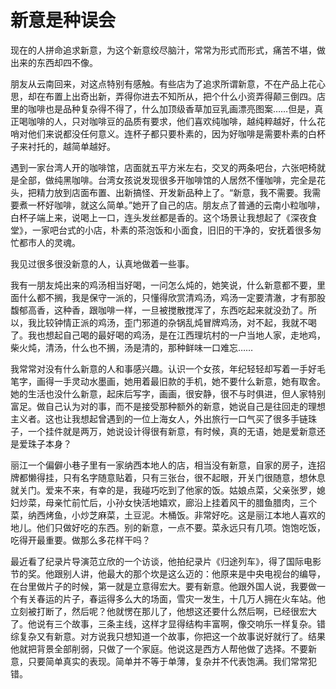 # 新意是种误会

现在的人拼命追求新意，为这个新意绞尽脑汁，常常为形式而形式，痛苦不堪，做出来的东西却四不像。 

朋友从云南回来，对这点特别有感触。有些店为了追求所谓新意，不在产品上花心思，却在布置上出奇出新，弄得你进去不知所从，把个什么小资弄得颠三倒四。店里的咖啡也是品种复杂得不得了，什么加顶级香草加豆乳画漂亮图案……但是，真正喝咖啡的人，只对咖啡豆的品质有要求，他们喜欢纯咖啡，越纯粹越好，什么花哨对他们来说都没任何意义。连杯子都只要朴素的，因为好咖啡是需要朴素的白杯子来衬托的，越简单越好。 

遇到一家台湾人开的咖啡馆，店面就五平方米左右，交叉的两条吧台，六张吧椅就是全部，做纯黑咖啡。台湾女孩说发现很多开咖啡馆的人居然不懂咖啡，完全是花头，把精力放到店面布置、出新搞怪、开发新品种上了。“新意，我不需要。我需要煮一杯好咖啡，就这么简单。”她开了自己的店。朋友点了普通的云南小粒咖啡，白杯子端上来，说喝上一口，连头发丝都是香的。这个场景让我想起了《深夜食堂》，一家吧台式的小店，朴素的茶泡饭和小面食，旧旧的干净的，安抚着很多匆忙都市人的灵魂。 

我见过很多很没新意的人，认真地做着一些事。 

我有一朋友炖出来的鸡汤相当好喝，一问怎么炖的，她笑说，什么新意都不要，里面什么都不搁，我是保守一派的，只懂得欣赏清鸡汤，鸡汤一定要清澈，才有那股馥郁高香，这种香，跟咖啡一样，一旦被搅散搅浑了，东西吃起来就没劲了。所以，我比较钟情正派的鸡汤，歪门邪道的杂锅乱炖冒牌鸡汤，对不起，我就不喝了。我也想起自己喝的最好喝的鸡汤，是在江西理坑村的一户当地人家，走地鸡，柴火炖，清汤，什么也不搁，汤是清的，那种鲜味一口难忘…… 

我常常对没有什么新意的人和事感兴趣。认识一个女孩，年纪轻轻却写着一手好毛笔字，画得一手灵动水墨画，她用着最旧款的手机，她不要什么新意，她有取舍。她的生活也没什么新意，起床后写字，画画，很安静，很不与时俱进，但人家特别富足。做自己认为对的事，而不是接受那种额外的新意，她说自己是往回走的理想主义者。这也让我想起曾遇到的一位上海女人，外出旅行一口气买了很多手链珠子，一个挂件就是两万，她说设计得很有新意，有时候，真的无语，她是爱新意还是爱珠子本身？ 

丽江一个偏僻小巷子里有一家纳西本地人的店，相当没有新意，自家的房子，连招牌都懒得挂，只有名字随意贴着，只有三张台，很不起眼，开关门很随意，想休息就关门。爱来不来，有幸的是，我碰巧吃到了他家的饭。姑娘点菜，父亲张罗，媳妇炒菜，母亲忙前忙后，小孙女快活地嬉欢，廊沿上挂着风干的腊鱼腊肉，三个菜，纳西烤鱼，小炒芝麻菜，土豆泥。木桶饭。非常好吃。这是丽江本地人喜欢的地儿。他们只做好吃的东西。别的新意，一点不要。菜永远只有几项。饱饱吃饭，吃得开最重要。做那么多花样干吗？ 

最近看了纪录片导演范立欣的一个访谈，他拍纪录片《归途列车》，得了国际电影节的奖。他跟别人讲，他最大的那个坎是这么迈的：他原来是中央电视台的编导，在台里做片子的时候，第一就是立意得宏大。要有新意。他跟外国人说，我要做一个有关春运的片子，春运得多么大的场面，雪灾一发生，十几万人拥在火车站。他立刻被打断了，然后呢？他就愣在那儿了，他想这还要什么然后啊，已经很宏大了。他说有三个故事，三条主线，这样才显得结构丰富啊，像交响乐一样复杂。错综复杂又有新意。对方说我只想知道一个故事，你把这一个故事说好就行了。结果他就把背景全部削弱，只做了一个家庭。他说这是西方人帮他做了选择。不要新意，只要简单真实的表现。简单并不等于单薄，复杂并不代表饱满。我们常常犯错。